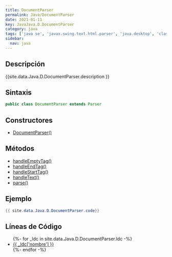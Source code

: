 ```yaml
---
title: DocumentParser
permalink: Java/DocumentParser
date: 2021-01-11
key: JavaJava.D.DocumentParser
category: java
tags: ['java se', 'javax.swing.text.html.parser', 'java.desktop', 'clase java', 'Java 1.0']
sidebar: 
  nav: java
---
```


## Descripción
{{site.data.Java.D.DocumentParser.description }}

## Sintaxis
~~~java
public class DocumentParser extends Parser
~~~

## Constructores
* [DocumentParser()](/Java/DocumentParser/DocumentParser/)

## Métodos
* [handleEmptyTag()](/Java/DocumentParser/handleEmptyTag)
* [handleEndTag()](/Java/DocumentParser/handleEndTag)
* [handleStartTag()](/Java/DocumentParser/handleStartTag)
* [handleText()](/Java/DocumentParser/handleText)
* [parse()](/Java/DocumentParser/parse)

## Ejemplo
~~~java
{{ site.data.Java.D.DocumentParser.code}}
~~~

## Líneas de Código
<ul>
{%- for _ldc in site.data.Java.D.DocumentParser.ldc -%}
   <li>
       <a href="{{_ldc['url'] }}">{{ _ldc['nombre'] }}</a>
   </li>
{%- endfor -%}
</ul>
